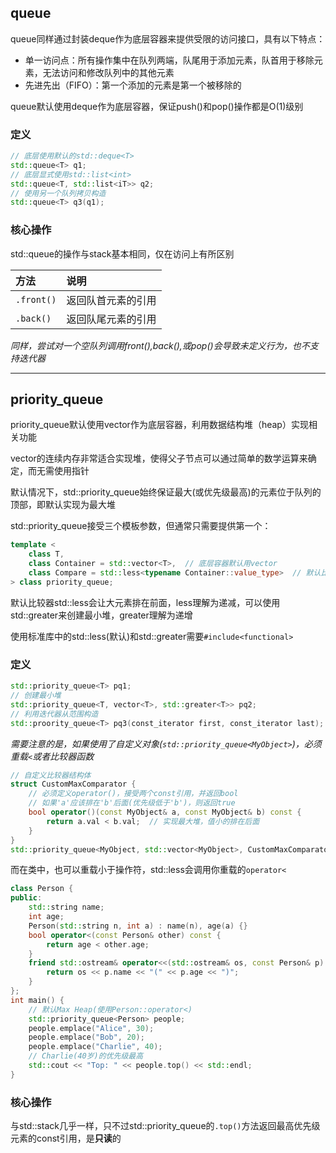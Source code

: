 ## queue

queue同样通过封装deque作为底层容器来提供受限的访问接口，具有以下特点：
- 单一访问点：所有操作集中在队列两端，队尾用于添加元素，队首用于移除元素，无法访问和修改队列中的其他元素  
- 先进先出（FIFO）：第一个添加的元素是第一个被移除的

queue默认使用deque作为底层容器，保证push()和pop()操作都是O(1)级别

### 定义

```C++
// 底层使用默认的std::deque<T>
std::queue<T> q1;
// 底层显式使用std::list<int>
std::queue<T, std::list<iT>> q2;
// 使用另一个队列拷贝构造
std::queue<T> q3(q1);
```

### 核心操作

std::queue的操作与stack基本相同，仅在访问上有所区别

|方法|说明|
|:---|:---|
|`.front()`|返回队首元素的引用|
|`.back()`|返回队尾元素的引用|

*同样，尝试对一个空队列调用front(),back(),或pop()会导致未定义行为，也不支持迭代器*  

---

## priority_queue

priority_queue默认使用vector作为底层容器，利用数据结构堆（heap）实现相关功能 

vector的连续内存非常适合实现堆，使得父子节点可以通过简单的数学运算来确定，而无需使用指针  

默认情况下，std::priority_queue始终保证最大(或优先级最高)的元素位于队列的顶部，即默认实现为最大堆   

std::priority_queue接受三个模板参数，但通常只需要提供第一个：

```C++
template <
    class T,
    class Container = std::vector<T>,  // 底层容器默认用vector
    class Compare = std::less<typename Container::value_type>  // 默认比较函数是std::less
> class priority_queue;
```

默认比较器std::less<T>会让大元素排在前面，less理解为递减，可以使用std::greater<T>来创建最小堆，greater理解为递增  

使用标准库中的std::less<T>(默认)和std::greater<T>需要`#include<functional>`

### 定义

```C++
std::priority_queue<T> pq1;
// 创建最小堆
std::priority_queue<T, vector<T>, std::greater<T>> pq2;
// 利用迭代器从范围构造
std::proority_queue<T> pq3(const_iterator first, const_iterator last);
```

*需要注意的是，如果使用了自定义对象(`std::priority_queue<MyObject>`)，必须重载`<`或者比较器函数*  

```C++
// 自定义比较器结构体
struct CustomMaxComparator {
    // 必须定义operator()，接受两个const引用，并返回bool
    // 如果'a'应该排在'b'后面(优先级低于'b')，则返回true
    bool operator()(const MyObject& a, const MyObject& b) const {
        return a.val < b.val;  // 实现最大堆，值小的排在后面
    }
}
std::priority_queue<MyObject, std::vector<MyObject>, CustomMaxComparator> pq;
```

而在类中，也可以重载小于操作符，std::less<T>会调用你重载的`operator<`  

```C++
class Person {
public:
    std::string name;
    int age;
    Person(std::string n, int a) : name(n), age(a) {}
    bool operator<(const Person& other) const {
        return age < other.age;
    }
    friend std::ostream& operator<<(std::ostream& os, const Person& p) {
        return os << p.name << "(" << p.age << ")";
    }
};
int main() {
    // 默认Max Heap(使用Person::operator<)
    std::priority_queue<Person> people;
    people.emplace("Alice", 30);
    people.emplace("Bob", 20);
    people.emplace("Charlie", 40);
    // Charlie(40岁)的优先级最高
    std::cout << "Top: " << people.top() << std::endl;
}
```

### 核心操作

与std::stack几乎一样，只不过std::priority_queue的`.top()`方法返回最高优先级元素的const引用，是**只读**的  
